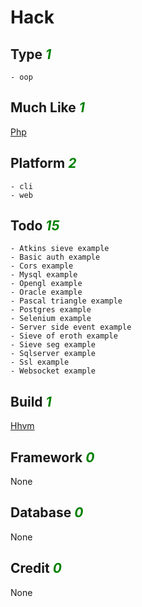 # Hack

## Type <i style='color:green;'>1</i>
	- oop
## Much Like <i style='color:green;'>1</i>
[Php](PHP.md)
## Platform <i style='color:green;'>2</i>
	- cli
	- web
## Todo <i style='color:green;'>15</i>
	- Atkins sieve example
	- Basic auth example
	- Cors example
	- Mysql example
	- Opengl example
	- Oracle example
	- Pascal triangle example
	- Postgres example
	- Selenium example
	- Server side event example
	- Sieve of eroth example
	- Sieve seg example
	- Sqlserver example
	- Ssl example
	- Websocket example
## Build <i style='color:green;'>1</i>
[Hhvm](https://github.com/bearddan2000?tab=repositories&q=hack+hhvm&type=&language=&sort=)
## Framework <i style='color:green;'>0</i>
None
## Database <i style='color:green;'>0</i>
None
## Credit <i style='color:green;'>0</i>
None